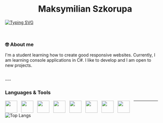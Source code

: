 <div id="user-content-toc">
  <ul align="center" style="list-style: none;">
    <summary>
      <h1 align="center" style="border-bottom: 0px;" >Maksymilian Szkorupa</h1>
    </summary>
  </ul>
</div

[![Typing SVG](https://readme-typing-svg.demolab.com?font=Fira+Code&pause=1000&color=F7F7F7&center=true&vCenter=true&width=1012&height=20&lines=Hello%2C+I+am+Web+Developer)](https://git.io/typing-svg)

<br>

### 🤓 About me

I'm a student learning how to create good responsive websites. Currently, I am learning console applications in C#. I like to develop and I am open to new projects.

<br>
---

### Languages & Tools


<img align="left" akt="HTML" width="40px" style="padding-right: 10px;" src="https://cdn.jsdelivr.net/gh/devicons/devicon@latest/icons/html5/html5-original.svg" />
<img align="left" akt="CSS" width="40px" style="padding-right: 10px;" src="https://cdn.jsdelivr.net/gh/devicons/devicon@latest/icons/css3/css3-original.svg" />
<img align="left" akt="JavaScript" width="40px" style="padding-right: 10px;" src="https://cdn.jsdelivr.net/gh/devicons/devicon@latest/icons/javascript/javascript-original.svg" />
<img align="left" akt="PHP" width="40px" style="padding-right: 10px;" src="https://cdn.jsdelivr.net/gh/devicons/devicon@latest/icons/php/php-original.svg" />
<img align="left" akt="MySql" width="40px" style="padding-right: 10px;" src="https://cdn.jsdelivr.net/gh/devicons/devicon@latest/icons/mysql/mysql-original-wordmark.svg" />
<img align="left" akt="Csharp" width="40px" style="padding-right: 10px;" src="https://cdn.jsdelivr.net/gh/devicons/devicon@latest/icons/csharp/csharp-original.svg" />
<img align="left" akt="Cplusplus" width="40px" style="padding-right: 10px;" src="https://cdn.jsdelivr.net/gh/devicons/devicon@latest/icons/cplusplus/cplusplus-original.svg" />
<img align="left" akt="Bootstrap" width="40px" style="padding-right: 10px;" src="https://cdn.jsdelivr.net/gh/devicons/devicon@latest/icons/bootstrap/bootstrap-original.svg" />

---

![Top Langs](https://github-readme-stats.vercel.app/api/top-langs/?username=anuraghazra&size_weight=0.5&count_weight=0.5)









<!--
- 🔭 I’m currently working on Company Website
- 🌱 I’m currently learning C#
- 📫 How to reach me: ...
- 😄 Pronouns: He/His
- ⚡ Fun fact: I play piano
-->
